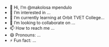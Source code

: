 - 👋 Hi, I’m @makolosa mpendulo
- 👀 I’m interested in ...
- 🌱 I’m currently learning at Orbit TVET College...
- 💞️ I’m looking to collaborate on ...
- 📫 How to reach me ...
- 😄 Pronouns: ...
- ⚡ Fun fact: ...

<!---
makolosa/makolosa is a ✨ special ✨ repository because its `README.md` (this file) appears on your GitHub profile.
You can click the Preview link to take a look at your changes.
--->

